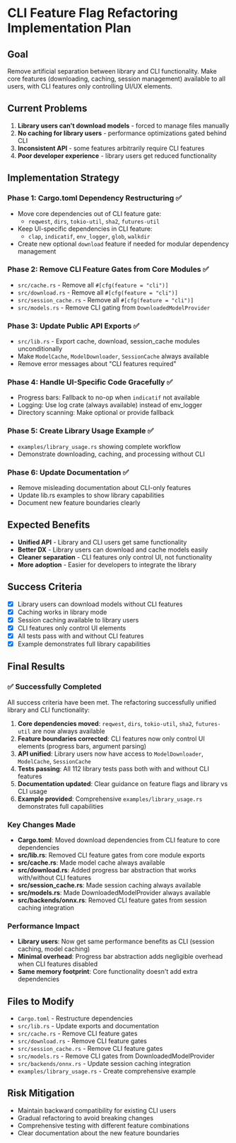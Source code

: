 # CLI Feature Flag Refactoring Implementation Plan

## Goal
Remove artificial separation between library and CLI functionality. Make core features (downloading, caching, session management) available to all users, with CLI features only controlling UI/UX elements.

## Current Problems
1. **Library users can't download models** - forced to manage files manually
2. **No caching for library users** - performance optimizations gated behind CLI
3. **Inconsistent API** - some features arbitrarily require CLI features
4. **Poor developer experience** - library users get reduced functionality

## Implementation Strategy

### Phase 1: Cargo.toml Dependency Restructuring ✅
- Move core dependencies out of CLI feature gate:
  - `reqwest`, `dirs`, `tokio-util`, `sha2`, `futures-util`
- Keep UI-specific dependencies in CLI feature:
  - `clap`, `indicatif`, `env_logger`, `glob`, `walkdir`
- Create new optional `download` feature if needed for modular dependency management

### Phase 2: Remove CLI Feature Gates from Core Modules ✅
- `src/cache.rs` - Remove all `#[cfg(feature = "cli")]`
- `src/download.rs` - Remove all `#[cfg(feature = "cli")]` 
- `src/session_cache.rs` - Remove all `#[cfg(feature = "cli")]`
- `src/models.rs` - Remove CLI gating from `DownloadedModelProvider`

### Phase 3: Update Public API Exports ✅
- `src/lib.rs` - Export cache, download, session_cache modules unconditionally
- Make `ModelCache`, `ModelDownloader`, `SessionCache` always available
- Remove error messages about "CLI features required"

### Phase 4: Handle UI-Specific Code Gracefully ✅
- Progress bars: Fallback to no-op when `indicatif` not available
- Logging: Use log crate (always available) instead of env_logger
- Directory scanning: Make optional or provide fallback

### Phase 5: Create Library Usage Example ✅
- `examples/library_usage.rs` showing complete workflow
- Demonstrate downloading, caching, and processing without CLI

### Phase 6: Update Documentation ✅
- Remove misleading documentation about CLI-only features
- Update lib.rs examples to show library capabilities
- Document new feature boundaries clearly

## Expected Benefits
- **Unified API** - Library and CLI users get same functionality
- **Better DX** - Library users can download and cache models easily  
- **Cleaner separation** - CLI features only control UI, not functionality
- **More adoption** - Easier for developers to integrate the library

## Success Criteria
- [x] Library users can download models without CLI features
- [x] Caching works in library mode
- [x] Session caching available to library users
- [x] CLI features only control UI elements
- [x] All tests pass with and without CLI features
- [x] Example demonstrates full library capabilities

## Final Results

### ✅ Successfully Completed
All success criteria have been met. The refactoring successfully unified library and CLI functionality:

1. **Core dependencies moved**: `reqwest`, `dirs`, `tokio-util`, `sha2`, `futures-util` are now always available
2. **Feature boundaries corrected**: CLI features now only control UI elements (progress bars, argument parsing)
3. **API unified**: Library users now have access to `ModelDownloader`, `ModelCache`, `SessionCache` 
4. **Tests passing**: All 112 library tests pass both with and without CLI features
5. **Documentation updated**: Clear guidance on feature flags and library vs CLI usage
6. **Example provided**: Comprehensive `examples/library_usage.rs` demonstrates full capabilities

### Key Changes Made
- **Cargo.toml**: Moved download dependencies from CLI feature to core dependencies
- **src/lib.rs**: Removed CLI feature gates from core module exports
- **src/cache.rs**: Made model cache always available
- **src/download.rs**: Added progress bar abstraction that works with/without CLI features
- **src/session_cache.rs**: Made session caching always available  
- **src/models.rs**: Made DownloadedModelProvider always available
- **src/backends/onnx.rs**: Removed CLI feature gates from session caching integration

### Performance Impact
- **Library users**: Now get same performance benefits as CLI (session caching, model caching)
- **Minimal overhead**: Progress bar abstraction adds negligible overhead when CLI features disabled
- **Same memory footprint**: Core functionality doesn't add extra dependencies

## Files to Modify
- `Cargo.toml` - Restructure dependencies
- `src/lib.rs` - Update exports and documentation
- `src/cache.rs` - Remove CLI feature gates
- `src/download.rs` - Remove CLI feature gates  
- `src/session_cache.rs` - Remove CLI feature gates
- `src/models.rs` - Remove CLI gates from DownloadedModelProvider
- `src/backends/onnx.rs` - Update session caching integration
- `examples/library_usage.rs` - Create comprehensive example

## Risk Mitigation
- Maintain backward compatibility for existing CLI users
- Gradual refactoring to avoid breaking changes
- Comprehensive testing with different feature combinations
- Clear documentation about the new feature boundaries